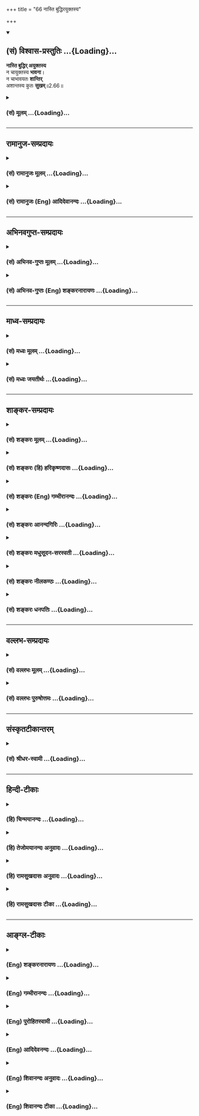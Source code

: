 +++
title = "66 नास्ति बुद्धिरयुक्तस्य"

+++
<div class="js_include" newlevelforh1="2" title="(सं) विश्वास-प्रस्तुतिः" unfilled url="/purANam_vaiShNavam/mahAbhAratam/06-bhIShma-parva/03-bhagavad-gItA-parva/saMskRtam/vishvAsa-prastutiH/02_sAnkhya-yogaH_sarva-/66_nAsti_buddhirayuk.md">
<details open><summary><h2>(सं) विश्वास-प्रस्तुतिः ...{Loading}...</h2></summary>

**नास्ति बुद्धिर् अयुक्तस्य**  
न चायुक्तस्य **भावना**।  
न चाभावयतः **शान्तिर्**  
अशान्तस्य कुतः **सुखम्**॥2.66॥
</details>
</div>
<div class="js_include collapsed" newlevelforh1="3" title="(सं) मूलम्" unfilled url="/purANam_vaiShNavam/mahAbhAratam/06-bhIShma-parva/03-bhagavad-gItA-parva/saMskRtam/mUlam/02_sAnkhya-yogaH_sarva-/66_nAsti_buddhirayuk.md">
<details><summary><h3>(सं) मूलम् ...{Loading}...</h3></summary>

नास्ति बुद्धिरयुक्तस्य न चायुक्तस्य भावना।  
न चाभावयतः शान्तिरशान्तस्य कुतः सुखम्।।2.66।।
</details>
</div>


_________________
## रामानुज-सम्प्रदायः
<div class="js_include collapsed" newlevelforh1="3" title="(सं) रामानुजः मूलम्" unfilled url="/purANam_vaiShNavam/mahAbhAratam/06-bhIShma-parva/03-bhagavad-gItA-parva/saMskRtam/rAmAnujaH/mUlam/02_sAnkhya-yogaH_sarva-/66_nAsti_buddhirayuk.md">
<details><summary><h3>(सं) रामानुजः मूलम् ...{Loading}...</h3></summary>

।।2.66।। मयि संन्यस्त-मनो-रहितस्य  
स्व-यत्नेन इन्द्रिय-दमने प्रवृत्तस्य  
कदाचिद् अपि विविक्तात्म-विषया **बुद्धिः** न सेत्स्यति। 
अत एव तस्य तद्-भावना **च न** संभवति।  
विविक्तात्मानम् **अभावयतो** विषयस्पृहा-**शान्तिः** न भवति।  
**अशान्तस्य** विषयस्पृहा-युक्तस्य **कुतो** नित्य-निरतिशय-सुख-प्राप्तिः।  
पुनर् अपि उक्तेन प्रकारेण इन्द्रिय-नियमनम् अकुर्वतः अनर्थम् आह  

</details>
</div>
<div class="js_include collapsed" newlevelforh1="3" title="(सं) रामानुजः (Eng) आदिदेवानन्दः" unfilled url="/purANam_vaiShNavam/mahAbhAratam/06-bhIShma-parva/03-bhagavad-gItA-parva/saMskRtam/rAmAnujaH/english/AdidevAnandaH/02_sAnkhya-yogaH_sarva-/66_nAsti_buddhirayuk.md">
<details><summary><h3>(सं) रामानुजः (Eng) आदिदेवानन्दः ...{Loading}...</h3></summary>

2.66 In him who does not focus his mind on Me but is engaged only in the
control of senses by his own exertion, the Buddhi or the right
disposition that is concerned with the pure self never arises. Therefore
he fails in the practice of meditation on the self. In one who cannot
think of the pure self, there arises the desire for sense objects; in
him serenity does not arise. How can eternal and unsurpassed bliss be
generated in him who is not serene but is attached to sense-objects;
\[The idea is that without the aid of devotion to God, the effort to
control the senses by one's will power alone will end in failure.\] Sri
Krsna speaks again of the calamity that befalls one who does not
practise the control of the senses in the way prescribed above:

</details>
</div>


_________________
## अभिनवगुप्त-सम्प्रदायः
<div class="js_include collapsed" newlevelforh1="3" title="(सं) अभिनव-गुप्तः मूलम्" unfilled url="/purANam_vaiShNavam/mahAbhAratam/06-bhIShma-parva/03-bhagavad-gItA-parva/saMskRtam/abhinava-guptaH/mUlam/02_sAnkhya-yogaH_sarva-/66_nAsti_buddhirayuk.md">
<details><summary><h3>(सं) अभिनव-गुप्तः मूलम् ...{Loading}...</h3></summary>

।।2.66 2.70।। रागद्वेषेत्यादि प्रतिष्ठितेत्यन्तम्। यस्तु मनसो नियामकः स
विषयान् सेवमानोऽपि न क्रोधादिकल्लोलैरभिभूयते इति स एव स्थितप्रज्ञो
योगीति तात्पर्यम्।  

</details>
</div>
<div class="js_include collapsed" newlevelforh1="3" title="(सं) अभिनव-गुप्तः (Eng) शङ्करनारायणः" unfilled url="/purANam_vaiShNavam/mahAbhAratam/06-bhIShma-parva/03-bhagavad-gItA-parva/saMskRtam/abhinava-guptaH/english/shankaranArAyaNaH/02_sAnkhya-yogaH_sarva-/66_nAsti_buddhirayuk.md">
<details><summary><h3>(सं) अभिनव-गुप्तः (Eng) शङ्करनारायणः ...{Loading}...</h3></summary>

2.66 See Comment under 2.68

</details>
</div>


_________________
## माध्व-सम्प्रदायः
<div class="js_include collapsed" newlevelforh1="3" title="(सं) मध्वः मूलम्" unfilled url="/purANam_vaiShNavam/mahAbhAratam/06-bhIShma-parva/03-bhagavad-gItA-parva/saMskRtam/madhvaH/mUlam/02_sAnkhya-yogaH_sarva-/66_nAsti_buddhirayuk.md">
<details><summary><h3>(सं) मध्वः मूलम् ...{Loading}...</h3></summary>

।।2.66।। प्रसादाभावे दोषमाहोत्तराभ्यां श्लोकाभ्याम् न हि प्रसादाभावे
युक्तिश्चित्तनिरोधः। अयुक्तस्य च बुद्धिः सम्यग्ज्ञानं च नास्ति।
तदेवोपपादयति न चायुक्तस्येति। शान्तिर्मुक्तिःशान्तिर्मोक्षोऽथ निर्वाणम्
इत्यभिधानात्।  

</details>
</div>
<div class="js_include collapsed" newlevelforh1="3" title="(सं) मध्वः जयतीर्थः" unfilled url="/purANam_vaiShNavam/mahAbhAratam/06-bhIShma-parva/03-bhagavad-gItA-parva/saMskRtam/madhvaH/jayatIrthaH/02_sAnkhya-yogaH_sarva-/66_nAsti_buddhirayuk.md">
<details><summary><h3>(सं) मध्वः जयतीर्थः ...{Loading}...</h3></summary>

।।2.66।। वक्तव्यस्योक्तत्वान्नास्ति बुद्धिरित्यादिकं किमर्थं इत्यत आह
**प्रसादे**ति। श्रवणमननाभ्यामुपकृतेन ध्यानेनैव
ब्रह्मापरोक्षज्ञानसिद्धेः किमनेन प्रसादेन यदर्थमिन्द्रियजयोऽपेक्षितः
इत्याशङ्क्येति शेषः। नन्वत्र प्रसादाभाव इदं स्यादिति नोच्यते ततः
कथमेतदुक्तं इत्यतः प्रकरणप्राप्तमध्याहरति **न ही**ति। ननु प्रसादरहिता
अनुमिमते इत्यत आह **चित्ते**ति। एकाग्रतेत्यर्थः। एवमध्याहारे सतिनास्ति
बुद्धिः इत्येतत्सम्बध्यत इति भावेनाह **अयुक्तस्ये**ति। ज्ञानमात्रं
प्रकृतानुपयुक्तमयुक्तं चेत्यत आह **सम्य**गिति
ब्रह्मापरोक्षज्ञानमित्यर्थः। एतावता प्रसादाभावे दोष उक्तस्तत्किमर्थं न
चायुक्तस्य इत्येतदित्यत आह **तदेवे**ति। ध्यानेनैव ज्ञानोत्पादात्कथं
नास्ति बुद्धिरयुक्तस्य इत्याशङ्क्येति शेषः। भावना ध्यानम्। अत एवन
चाभावयतो ज्ञानम्। न चाज्ञानिनः शान्तिः इति योज्यम्। ननु शान्तिः प्रसादः
तस्य ज्ञानसाधनत्वेनोक्तत्वात्कथं ज्ञानोत्तरत्वमुच्यते इत्यत आह 
**शान्ति**रिति। एतच्च न केवलं मुक्तौ सर्वदुःखहानिः किन्तु
संसारिभिरलभ्यं परमं सुखं चेति ज्ञापयितुं प्रसङ्गादुक्तम्। एतदेवावेक्ष्य
भाष्यकृता ब्रह्मादिपदादित्याद्युक्तम्।  

</details>
</div>


_________________
## शाङ्कर-सम्प्रदायः
<div class="js_include collapsed" newlevelforh1="3" title="(सं) शङ्करः मूलम्" unfilled url="/purANam_vaiShNavam/mahAbhAratam/06-bhIShma-parva/03-bhagavad-gItA-parva/saMskRtam/shankaraH/mUlam/02_sAnkhya-yogaH_sarva-/66_nAsti_buddhirayuk.md">
<details><summary><h3>(सं) शङ्करः मूलम् ...{Loading}...</h3></summary>

।।2.66।।  
  
**नास्ति** न विद्यते न भवतीत्यर्थः **बुद्धिः** आत्मस्वरूपविषया
**अयुक्तस्य** असमाहितान्तःकरणस्य। **न च** अस्ति **अयुक्तस्य**
**भावना** आत्मज्ञानाभिनिवेशः। तथा **न च** अस्ति **अभावयतः**
आत्मज्ञानाभिनिवेशमकुर्वतः **शान्तिः** उपशमः। **अशान्तस्य कुतः
सुखम्** इन्द्रियाणां हि विषयसेवातृष्णातः निवृत्तिर्या तत्सुखम् न
विषयविषया तृष्णा। दुःखमेव हि सा। न तृष्णायां सत्यां सुखस्य
गन्धमात्रमप्युपपद्यते इत्यर्थः।।  
अयुक्तस्य कस्माद्बुद्धिर्नास्ति इत्युच्यते  
  

</details>
</div>
<div class="js_include collapsed" newlevelforh1="3" title="(सं) शङ्करः (हि) हरिकृष्णदासः" unfilled url="/purANam_vaiShNavam/mahAbhAratam/06-bhIShma-parva/03-bhagavad-gItA-parva/saMskRtam/shankaraH/hindI/harikRShNadAsaH/02_sAnkhya-yogaH_sarva-/66_nAsti_buddhirayuk.md">
<details><summary><h3>(सं) शङ्करः (हि) हरिकृष्णदासः ...{Loading}...</h3></summary>

।।2.66।। उस प्रसन्नताकी स्तुति की जाती है  
  
अयुक्त पुरुषमें अर्थात् जिसका अन्तःकरण समाहित नहीं है ऐसे पुरुषमें
आत्मस्वरूपविषयक बुद्धि नहीं होती अर्थात् नहीं रहती और उस अयुक्त पुरुषमें
भावना अर्थात् आत्मज्ञानमें प्रगाढ प्रवेश अतिशय प्रीति भी नहीं होती।  
तथा भावना न करनेवालेको अर्थात् आत्मज्ञानके साधनमें प्रीतिपूर्वक संलग्न न
होनेवालेको शान्ति अर्थात् उपशमता भी नहीं मिलती।  
शान्तिरहित पुरुषको भला सुख कहाँ क्योंकि विषयसेवनसम्बन्धी तृष्णासे जो
इन्द्रियोंका निवृत्त होना है वही सुख है विषयसम्बन्धी तृष्णा कदापि सुख
नहीं है वह तो दुःख ही है।  
अभिप्राय यह कि तृष्णाके रहते हुए तो सुखकी गन्धमात्र भी नहीं मिलती।  

</details>
</div>
<div class="js_include collapsed" newlevelforh1="3" title="(सं) शङ्करः (Eng) गम्भीरानन्दः" unfilled url="/purANam_vaiShNavam/mahAbhAratam/06-bhIShma-parva/03-bhagavad-gItA-parva/saMskRtam/shankaraH/english/gambhIrAnandaH/02_sAnkhya-yogaH_sarva-/66_nAsti_buddhirayuk.md">
<details><summary><h3>(सं) शङ्करः (Eng) गम्भीरानन्दः ...{Loading}...</h3></summary>

2.66 Ayuktasya, for the unsteady, for one who does not have a
concentrated mind; na asti, there is no, i.e. there does not arise;
buddhih, wisdom, with regard to the nature of the Self; ca, and; there
is no bhavana, meditation, earnest longing \[Longing to have a
continuous remembrance of the knowledge of Brahman which arises in the
mind from hearing the great Upanisadic sayings (maha-vakyas).\] for the
knowledge of the Self; ayuktasya, for an unsteady man. And similarly,
abhavayatah, for an unmeditative man, who does not ardently desire the
knowledge of the Self; there is no santih, peace, restraint of the
senses. Kutah, how can there be; sukham, happiness; asantasya, for one
without peace; That indeed is happiness which consists in the freedom of
the senses from the thirst for enjoyment of objects; not the thirst for
objects that is misery to be sure. The implication is that, so long as
thirst persists, there is no possibility of even an iota of happiness!
It is being stated why a man without concentration does not possess
wisdom:

</details>
</div>
<div class="js_include collapsed" newlevelforh1="3" title="(सं) शङ्करः आनन्दगिरिः" unfilled url="/purANam_vaiShNavam/mahAbhAratam/06-bhIShma-parva/03-bhagavad-gItA-parva/saMskRtam/shankaraH/AnandagiriH/02_sAnkhya-yogaH_sarva-/66_nAsti_buddhirayuk.md">
<details><summary><h3>(सं) शङ्करः आनन्दगिरिः ...{Loading}...</h3></summary>

।।2.66।। किं पुनः सत्त्वशुद्ध्यैव यथोक्तबुद्धिः सिध्यति नेत्याह 
**सेयमिति।** असमाहितस्यापि बुद्धिमात्रमुत्पद्यमानं प्रतिभातीत्याशङ्क्य
विशिनष्टि **आत्मस्वरूपेति।** नहि विक्षिप्तचित्तस्यात्मस्वरूपविषया
बुद्धिरुदेतुमर्हतीत्यत्र हेतुमाह **नचेति।** आत्मज्ञाने शब्दादापाततो
जाते स्मृतिसन्तानकरणं साक्षात्कारार्थमभिनिवेशो भावनेति चोच्यते। न चासौ
विक्षिप्तबुद्धेः सिध्यतीति हेत्वर्थं विवक्षित्वाह **आत्मज्ञानेति।**
भावनाद्वारा साक्षात्काराभावेऽपि का क्षतिरित्याशङ्क्याह **तथेति।**
असमाहितस्य भावनाभाववदिति यावत्। आत्मन्यापाततो ज्ञाते
श्रवणाद्यावृत्तिरूपां
स्मृतिमनातन्वानस्यापरोक्षबुद्ध्यभावेनानर्थनिवृत्तिः सिध्यतीत्याह **उपशम
इति।** अनिवृत्तानर्थस्य परमानन्दसागराद्विभक्तस्य संसारवारिधौ निमग्नस्य
सुखाविर्भावो न संभवतीत्याह **अशान्तस्येति।** तस्यापि विषयसेवातो
वैषयिकं सुखं संभवतीत्याशङ्क्याह **इन्द्रियाणां हीति।** तृष्णाक्षयस्य
शास्त्रप्रसिद्धमानुभविकं च सुखत्वमिति वक्तुं हिशब्दः। विषयसेवातृष्णयापि
विषयोपभोगद्वारा सुखमुपलब्धमित्याशङ्क्याह **दुःखमेवेति।** तत्रापि
हिशब्दोऽनुभवद्योती। तदेव स्पष्टयति  **नेत्यादिना।  
**

</details>
</div>
<div class="js_include collapsed" newlevelforh1="3" title="(सं) शङ्करः मधुसूदन-सरस्वती" unfilled url="/purANam_vaiShNavam/mahAbhAratam/06-bhIShma-parva/03-bhagavad-gItA-parva/saMskRtam/shankaraH/madhusUdana-sarasvatI/02_sAnkhya-yogaH_sarva-/66_nAsti_buddhirayuk.md">
<details><summary><h3>(सं) शङ्करः मधुसूदन-सरस्वती ...{Loading}...</h3></summary>

।।2.66।। इममेवार्थं व्यतिरेकमुखेन द्रढयति अयुक्तस्याजितचित्तस्य
बुद्धिरात्मविषया श्रवणमननाख्यवेदान्तविचारजन्या नास्ति नोत्पद्यते।
तद्बुद्ध्यभावे न चायुक्तस्य भावना निदिध्यासनात्मिका
विजातीयप्रत्ययानन्तरितसजातीयप्रत्ययप्रवाहरूपा। सर्वत्र नञोऽस्तीत्यने
नान्वयः। नचाभावयत आत्मानं शान्तिः सकार्याविद्यानिवृतिरूपा
वेदान्तवाक्यजन्या ब्रह्मात्मैक्यसाक्षात्कृतिः।
अशान्तस्यात्मसाक्षात्कारशून्यस्य कुतः सुखं मोक्षानन्द इत्यर्थः।  

</details>
</div>
<div class="js_include collapsed" newlevelforh1="3" title="(सं) शङ्करः नीलकण्ठः" unfilled url="/purANam_vaiShNavam/mahAbhAratam/06-bhIShma-parva/03-bhagavad-gItA-parva/saMskRtam/shankaraH/nIlakaNThaH/02_sAnkhya-yogaH_sarva-/66_nAsti_buddhirayuk.md">
<details><summary><h3>(सं) शङ्करः नीलकण्ठः ...{Loading}...</h3></summary>

।।2.66।। समनस्कानामिन्द्रियाणामनिग्रहे दोष उक्तः बुद्धेरपर्यवस्थाने को
दोष इत्यत आह **नास्तीति।** अयुक्तस्य श्रवणमननयोरनासक्तस्य
बुद्धिर्ब्रह्मात्मैक्यनिश्चयो नास्ति। प्रमाणविषयासंभावनायाः
प्रमेयविषयासंभावनायाश्चानिरासात्। तथा अयुक्तस्यासमाहितमनसो भावना
ब्रह्माकारान्तःकरणवृत्तिप्रवाहो नास्ति। मनसश्चाञ्चल्येन बुद्धेरपि
चाञ्चल्यात् अभावयतो ध्यानमकुर्वतः शान्तिः सर्वदुःखोपरमश्च नास्ति।
चेतसोऽनवस्थित्वेन दुःखावश्यंभावात्। अशान्तस्यानुपरतसर्वदुःखस्य सुखं
प्रत्यगद्वयानन्दात्मकं कुतो न कुतश्चित्। दुःखित्वादेव आद्यमयुक्तस्येति
पदंयुजिर् योगे इत्यस्य रूपम्। द्वितीयंयुज समाधौ इत्यस्य। तस्माद्बुद्धेः
पर्यवस्थानमावश्यकम्।  

</details>
</div>
<div class="js_include collapsed" newlevelforh1="3" title="(सं) शङ्करः धनपतिः" unfilled url="/purANam_vaiShNavam/mahAbhAratam/06-bhIShma-parva/03-bhagavad-gItA-parva/saMskRtam/shankaraH/dhanapatiH/02_sAnkhya-yogaH_sarva-/66_nAsti_buddhirayuk.md">
<details><summary><h3>(सं) शङ्करः धनपतिः ...{Loading}...</h3></summary>

।।2.66।। ननु किं चित्तप्रसादस्यैव साक्षाद्बुद्धिप्रतिष्ठासाधनत्वमुत
परम्परयेत्याकाङ्क्षायां निदिध्यासनद्वारेणेति वक्तुं चित्तप्रसादं विना
तन्न जायत इति पूर्वोक्तेस्तात्पर्यं प्रसन्नतास्तुत्या स्फुटयति
**नास्तीति।** यत्तु समनस्कानामिन्द्रियाणामनिग्रहे दोष उक्तः
बुद्धेरपर्यवस्थाने को दोष इत्यत आहेति तच्चिन्त्यम्। अयुक्तस्य
बुद्धिर्नास्तीत्युक्त्या चित्तप्रसादस्तुतेः स्पष्टप्रतीतेः
तथोत्थापनानौचित्यात्। अयुक्तस्यासमाहितचेतसः। अप्रसन्नचित्तस्येति यावत्।
बुद्धिरात्मस्वरुपज्ञानविषया ब्रह्मात्मैक्याकारा कुत आह **नचेति।**
नचायुक्तस्य भावना पूजाप्रतिष्ठाद्यर्थ श्रवणमननयोः सत्त्वेऽपि
भावनाऽभिनिवेशो निदिध्यासनं बुद्धिसाधनं नास्ति। नचाभावयतः
विजातीयप्रत्ययस्य विषयानुसंधानस्य तिरस्कारमकुर्वतः शान्तिरुपशमः तृष्णाया
इच्छापरपर्यायाया अभावो नास्ति। अशान्तस्य कुतः सुखं अविद्यानिवृत्त्या
आविद्यकतृष्णाद्यभावकर्तुस्तत्त्वसाक्षात्कारस्याभावाद्ब्रह्मानन्दसुखं तु
तस्य नास्त्येव विषयसुखमपि तस्य नास्तीति द्योतयितुं कुतःशब्दः। ननु
विषयार्जनतद्विनाशयोः दुःखसाधनत्वेऽपि विषयोपभोगस्य सुखहेतुत्वं भविष्यतीति
चेन्न। तस्मिन्कालेऽपि सर्वदुःखमूलभूतायास्तृष्णायाः सत्त्वेन
सुखगन्धस्याप्यनुपपत्तेः। तृष्णायाः दुःखहेतुत्वमुक्तं वासिष्ठे यान्येतानि
दुरन्तानि दुर्जराण्युन्नतानि च। तृष्णावल्लयाः फलानीह तानि दुःखानि राघव।
इच्छोदयो यथा दुःखमिच्छाशान्तिर्यथा सुखम्। तथा न नरके नापि
ब्रह्मलोकेऽनुभूयते।। यावतीयावती जन्तोरिच्छोदेति यथायथा। तावतीतावती
दुःखबीजमुष्टिः प्ररोहति।। इत्यादि।  

</details>
</div>


_________________
## वल्लभ-सम्प्रदायः
<div class="js_include collapsed" newlevelforh1="3" title="(सं) वल्लभः मूलम्" unfilled url="/purANam_vaiShNavam/mahAbhAratam/06-bhIShma-parva/03-bhagavad-gItA-parva/saMskRtam/vallabhaH/mUlam/02_sAnkhya-yogaH_sarva-/66_nAsti_buddhirayuk.md">
<details><summary><h3>(सं) वल्लभः मूलम् ...{Loading}...</h3></summary>

।।2.66।। मनोनिग्रहस्य स्थितप्रज्ञता साधनत्वं व्यतिरेकमुखेनोपपादयति
नास्तीति। अयुक्तस्यासतो निरोधयोगरहितस्य बुद्धिरेका व्यवसायात्मिका न
भवति। न च भावना तत्त्वचिन्तनम्। स्पष्टमन्यत्।  

</details>
</div>
<div class="js_include collapsed" newlevelforh1="3" title="(सं) वल्लभः पुरुषोत्तमः" unfilled url="/purANam_vaiShNavam/mahAbhAratam/06-bhIShma-parva/03-bhagavad-gItA-parva/saMskRtam/vallabhaH/puruShottamaH/02_sAnkhya-yogaH_sarva-/66_nAsti_buddhirayuk.md">
<details><summary><h3>(सं) वल्लभः पुरुषोत्तमः ...{Loading}...</h3></summary>

  
  
।।2.66।। ननु समाधिस्थस्यापि स्थितप्रज्ञतैवोक्ता तदा को विशेषः इत्यत आह
नास्ति बुद्धिरिति। अयुक्तस्य मयि योगरहितस्य बुद्धिरेव नास्ति। अयमर्थः
बुद्ध्यनन्तरं चेन्मयि योगो न जातस्तदा सा स्थितप्रज्ञैव न।
तस्मात्समाधिस्थभगवत्संयोगाभावे स्थितप्रज्ञाप्यकिञ्चित्करीत्यर्थः। ननु
समाधिस्थयोगेनापि किं फलं इत्याशङ्क्याह न चेति। अयुक्तस्य
भगवत्सम्बन्धरहितस्य भावना भगवद्रसौपयिकदेहाभिलाषो न च भवति। ननु
भावनामात्रेणापि किम् अत आह न चेति। अभावयतः भावनामकुर्वतः
शान्तिर्भगवद्रसौपयिकदेहावाप्तिर्न च भवति। तादृग्देहिनः
साक्षादानन्दानुभवो न भवतीत्याह अशान्तस्येति। अशान्तस्य तादृग्देहाप्त्या
तापरहितस्य सुखं साक्षात्सम्बन्धात्मकभजनानन्दानुभवः कुतः स्यात्
इत्यर्थः।  
  
  
  

</details>
</div>


_________________
## संस्कृतटीकान्तरम्
<div class="js_include collapsed" newlevelforh1="3" title="(सं) श्रीधर-स्वामी" unfilled url="/purANam_vaiShNavam/mahAbhAratam/06-bhIShma-parva/03-bhagavad-gItA-parva/saMskRtam/shrIdhara-svAmI/02_sAnkhya-yogaH_sarva-/66_nAsti_buddhirayuk.md">
<details><summary><h3>(सं) श्रीधर-स्वामी ...{Loading}...</h3></summary>

।।2.66।। इन्द्रियनिग्रहस्य स्थितप्रज्ञतासाधनत्वं
व्यतिरेकमुखेनोपपादयति **नास्तीति।** अयुक्तस्यावशीकृतेन्द्रियस्य नास्ति
बुद्धिः शास्त्राचार्योपदेशाभ्यामात्मविषया बुद्धिः प्रज्ञैव नोत्पद्यते
कुतस्तस्य प्रतिष्ठा वार्ता वा कुत इत्यत आह। न चायुक्तस्य भावना ध्यानम्।
भावनया हि बुद्धेरात्मनि प्रतिष्ठा भवति। सा चायुक्तस्य यतो नास्ति। न
चाभावयत आत्मध्यानमकुर्वतः शान्तिरात्मनि चित्तोपरतिः। अशान्तस्य कुतः सुखं
मोक्षानन्द इत्यर्थः।  

</details>
</div>


_________________
## हिन्दी-टीकाः
<div class="js_include collapsed" newlevelforh1="3" title="(हि) चिन्मयानन्दः" unfilled url="/purANam_vaiShNavam/mahAbhAratam/06-bhIShma-parva/03-bhagavad-gItA-parva/hindI/chinmayAnandaH/02_sAnkhya-yogaH_sarva-/66_nAsti_buddhirayuk.md">
<details><summary><h3>(हि) चिन्मयानन्दः ...{Loading}...</h3></summary>

।।2.66।। शास्त्रों में मन की शान्ति पर बल देने का कारण यहाँ स्पष्ट किया
गया है। मन शान्ति के अभाव के कारण बुद्धि में सांस्कृतिक एवं आध्यात्मिक
विकास के लिये आवश्यक विचार करने की क्षमता नहीं होती। शान्ति के न होने पर
जीवन की समस्याओं को समझने की बौद्धिक तत्परता का अभाव होता है और तब जीवन
का सही मूल्यांकन कर आत्मज्ञान एवं ध्यान के लिए अवसर ही नहीं रहता। ध्रुव
तारे के समान जीवन में महान लक्ष्य के न होने पर हमारा जीवन समुद्र में
खोये जलपोत के समान भटकता हुआ अन्त में किसी विशाल चट्टान से टकराकर नष्ट
हो जाता है।  
लक्ष्यहीन दिशाहीन पुरुष को कभी शान्ति नहीं मिलती और ऐसे अशान्त पुरुष को
सुख कहाँ जीवन सिन्धु की शान्त अथवा विक्षुब्ध तरंगों में सुख या दुख के
समय संयम से रहने के लिये परमार्थ का लक्ष्य हमारी दृष्टि से कभी ओझल नहीं
होना चाहिये। एक मृदंग वादक के बिना नर्तकी के पैर लय और गति को नियन्त्रित
नहीं रख सकते।  
अयुक्त (संयमरहित) पुरुष को ज्ञान क्यों नहीं होता सुनो  

</details>
</div>
<div class="js_include collapsed" newlevelforh1="3" title="(हि) तेजोमयानन्दः अनुवादः" unfilled url="/purANam_vaiShNavam/mahAbhAratam/06-bhIShma-parva/03-bhagavad-gItA-parva/hindI/tejomayAnandaH/anuvAdaH/02_sAnkhya-yogaH_sarva-/66_nAsti_buddhirayuk.md">
<details><summary><h3>(हि) तेजोमयानन्दः अनुवादः ...{Loading}...</h3></summary>

।।2.66।। (संयमरहित) अयुक्त पुरुष को (आत्म) ज्ञान नहीं होता और अयुक्त को
भावना और ध्यान की क्षमता नहीं होती भावना रहित पुरुष को शान्ति नहीं मिलती
अशान्त पुरुष को सुख कहाँ  
  

</details>
</div>
<div class="js_include collapsed" newlevelforh1="3" title="(हि) रामसुखदासः अनुवादः" unfilled url="/purANam_vaiShNavam/mahAbhAratam/06-bhIShma-parva/03-bhagavad-gItA-parva/hindI/rAmasukhadAsaH/anuvAdaH/02_sAnkhya-yogaH_sarva-/66_nAsti_buddhirayuk.md">
<details><summary><h3>(हि) रामसुखदासः अनुवादः ...{Loading}...</h3></summary>

।।2.66।। जिसके मन-इन्द्रियाँ संयमित नहीं हैं, ऐसे मनुष्यकी
व्यवसायात्मिका बुद्धि नहीं होती और व्यवसायात्मिका बुद्धि न होनेसे उसमें
कर्तव्यपरायणताकी भावना नहीं होती। ऐसी भावना न होनेसे उसको शान्ति नहीं
मिलती। फिर शान्तिरहित मनुष्यको सुख कैसे मिल सकता है;

</details>
</div>
<div class="js_include collapsed" newlevelforh1="3" title="(हि) रामसुखदासः टीका" unfilled url="/purANam_vaiShNavam/mahAbhAratam/06-bhIShma-parva/03-bhagavad-gItA-parva/hindI/rAmasukhadAsaH/TIkA/02_sAnkhya-yogaH_sarva-/66_nAsti_buddhirayuk.md">
<details><summary><h3>(हि) रामसुखदासः टीका ...{Loading}...</h3></summary>

2.66।।***व्याख्या--*** \[यहाँ कर्मयोगका विषय है। कर्मयोगमें मन और
इन्द्रयोंका संयम करना मुख्य होता है। विवेकपूर्वक संयम किये बिना कामना
नष्ट नहीं होती। कामनाके नष्ट हुए बिना बुद्धिकी स्थिरता नहीं होती। अतः
कर्मयोगी साधकको पहले मन और इन्द्रियोंका संयम करना चाहिये। परन्तु जिसका
मन और इन्द्रियाँ संयमित नहीं है, उसकी बात इस श्लोकमें कहते हैं। \]

</details>
</div>


_________________
## आङ्ग्ल-टीकाः
<div class="js_include collapsed" newlevelforh1="3" title="(Eng) शङ्करनारायणः" unfilled url="/purANam_vaiShNavam/mahAbhAratam/06-bhIShma-parva/03-bhagavad-gItA-parva/english/shankaranArAyaNaH/02_sAnkhya-yogaH_sarva-/66_nAsti_buddhirayuk.md">
<details><summary><h3>(Eng) शङ्करनारायणः ...{Loading}...</h3></summary>

2.66. The capacity to decide is not for one who is not a master of Yoga;
and concentration of mind is not for one who is not a master of Yoga;
and peace is not for one who does not concentrate; wherefrom could
happiness come to one who has no peace ;

</details>
</div>
<div class="js_include collapsed" newlevelforh1="3" title="(Eng) गम्भीरानन्दः" unfilled url="/purANam_vaiShNavam/mahAbhAratam/06-bhIShma-parva/03-bhagavad-gItA-parva/english/gambhIrAnandaH/02_sAnkhya-yogaH_sarva-/66_nAsti_buddhirayuk.md">
<details><summary><h3>(Eng) गम्भीरानन्दः ...{Loading}...</h3></summary>

2.66 For the unsteady there is no wisdom, and there is no meditation for
the unsteady man. And for an unmeditative man there is no peace. How can
there be happiness for one without peace;

</details>
</div>
<div class="js_include collapsed" newlevelforh1="3" title="(Eng) पुरोहितस्वामी" unfilled url="/purANam_vaiShNavam/mahAbhAratam/06-bhIShma-parva/03-bhagavad-gItA-parva/english/purohitasvAmI/02_sAnkhya-yogaH_sarva-/66_nAsti_buddhirayuk.md">
<details><summary><h3>(Eng) पुरोहितस्वामी ...{Loading}...</h3></summary>

2.66 Right discrimination is not for him who cannot concentrate. Without
concentration, there cannot be meditation; he who cannot meditate must
not expect peace; and without peace, how can anyone expect happiness;

</details>
</div>
<div class="js_include collapsed" newlevelforh1="3" title="(Eng) आदिदेवनन्दः" unfilled url="/purANam_vaiShNavam/mahAbhAratam/06-bhIShma-parva/03-bhagavad-gItA-parva/english/AdidevanandaH/02_sAnkhya-yogaH_sarva-/66_nAsti_buddhirayuk.md">
<details><summary><h3>(Eng) आदिदेवनन्दः ...{Loading}...</h3></summary>

2.66 There is no Buddhi for the unintegrated, nor for him is there
contemplation of the self, and for him without contemplation of the
self, there is no peace; and for one lacking peace, where is happiness;

</details>
</div>
<div class="js_include collapsed" newlevelforh1="3" title="(Eng) शिवानन्दः अनुवादः" unfilled url="/purANam_vaiShNavam/mahAbhAratam/06-bhIShma-parva/03-bhagavad-gItA-parva/english/shivAnandaH/anuvAdaH/02_sAnkhya-yogaH_sarva-/66_nAsti_buddhirayuk.md">
<details><summary><h3>(Eng) शिवानन्दः अनुवादः ...{Loading}...</h3></summary>

2.66 There is no knowledge of the Self to the unsteady and to the
unsteady no meditation is possible, and to the unmeditative there can be
no peace, and to the man who has no peace, how can there be happiness;

</details>
</div>
<div class="js_include collapsed" newlevelforh1="3" title="(Eng) शिवानन्दः टीका" unfilled url="/purANam_vaiShNavam/mahAbhAratam/06-bhIShma-parva/03-bhagavad-gItA-parva/english/shivAnandaH/TIkA/02_sAnkhya-yogaH_sarva-/66_nAsti_buddhirayuk.md">
<details><summary><h3>(Eng) शिवानन्दः टीका ...{Loading}...</h3></summary>

2.66 न not; अस्ति is; बुद्धिः knowledge (of the Self); अयुक्तस्य of the
unsteady; न not; च and; अयुक्तस्य of the unsteady; भावना meditation; न
not; च and; अभावयतः of the unmeditated; शान्तिः peace; अशान्तस्य of the
peaceless; कुतः whence; सुखम् happiness.Commentary The man who cannot
fix his mind in meditation cannot have knowledge of the Self. The
unsteady man cannot practise meditation. He cannot have even intense
devotion to Selfknowledge nor can he have burning longing for liberation
or Moksha. He who does not practise meditation cannot possess peace of
mind. How can the man who has no peace of mind enjoy happinessDesire or
Trishna (thirsting for senseobjects) is the enemy of peace. There cannot
be an iota or tinge of happiness for a man who is thirsting for sensual
objects. The mind will be ever restless; and will be hankering for the
objects. Only when this thirsting dies; does man enjoy peace. Only then
can he meditate and rest in the Self.

</details>
</div>
